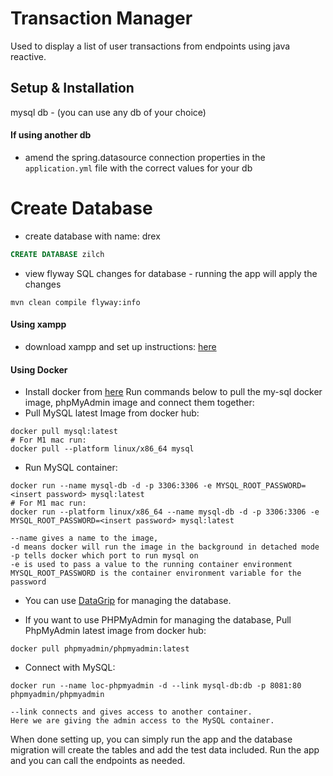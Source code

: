 # Transaction Manager

Used to display a list of user transactions from endpoints using java reactive.

## Setup & Installation
mysql db - (you can use any db of your choice)

#### If using another db
- amend the spring.datasource connection properties in the `application.yml` file with the correct values for your db

# Create Database
- create database with name: drex
```sql
CREATE DATABASE zilch
```

- view flyway SQL changes for database - running the app will apply the changes
```maven
mvn clean compile flyway:info
```

#### Using xampp
- download xampp and set up instructions: [here](https://www.apachefriends.org/index.html)

#### Using Docker
- Install docker from [here](https://www.docker.com/get-started/)
  Run commands below to pull the my-sql docker image, phpMyAdmin image and connect them together:
- Pull MySQL latest Image from docker hub:

```docker
docker pull mysql:latest
# For M1 mac run:
docker pull --platform linux/x86_64 mysql
```

- Run MySQL container:
```docker
docker run --name mysql-db -d -p 3306:3306 -e MYSQL_ROOT_PASSWORD=<insert password> mysql:latest
# For M1 mac run:
docker run --platform linux/x86_64 --name mysql-db -d -p 3306:3306 -e MYSQL_ROOT_PASSWORD=<insert password> mysql:latest
```

```
--name gives a name to the image, 
-d means docker will run the image in the background in detached mode
-p tells docker which port to run mysql on
-e is used to pass a value to the running container environment 
MYSQL_ROOT_PASSWORD is the container environment variable for the password
```

- You can use [DataGrip](https://www.jetbrains.com/datagrip/download/#section=mac) for managing the database.

- If you want to use PHPMyAdmin for managing the database, Pull PhpMyAdmin latest image from docker hub:

```docker
docker pull phpmyadmin/phpmyadmin:latest
```

- Connect with MySQL:
```docker
docker run --name loc-phpmyadmin -d --link mysql-db:db -p 8081:80 phpmyadmin/phpmyadmin
```

```
--link connects and gives access to another container. 
Here we are giving the admin access to the MySQL container.
```

When done setting up, you can simply run the app and the database migration will create the tables and add the test data included.
Run the app and you can call the endpoints as needed.